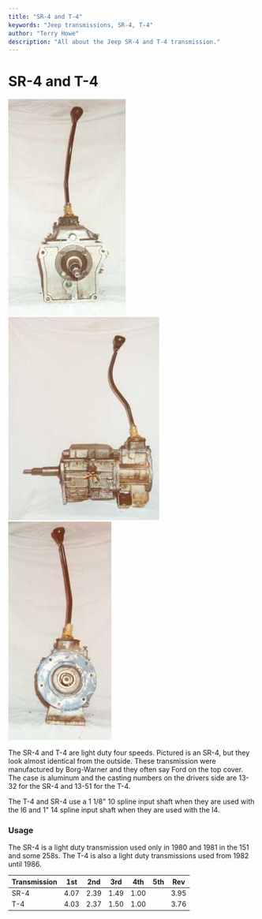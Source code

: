 ```yaml
---
title: "SR-4 and T-4"
keywords: "Jeep transmissions, SR-4, T-4"
author: "Terry Howe"
description: "All about the Jeep SR-4 and T-4 transmission."
---
```

# SR-4 and T-4

![SR-4 front](../../img/transmission/factory/sr4f.jpg) ![SR-4 side](../../img/transmission/factory/sr4s.jpg) ![SR-4 back](../../img/transmission/factory/sr4b.jpg)

The SR-4 and T-4 are light duty four speeds. Pictured is an SR-4, but they look almost identical from the outside. These transmission were manufactured by Borg-Warner and they often say Ford on the top cover. The case is aluminum and the casting numbers on the drivers side are 13-32 for the SR-4 and 13-51 for the T-4.

The T-4 and SR-4 use a 1 1/8" 10 spline input shaft when they are used with the I6 and 1" 14 spline input shaft when they are used with the I4.

### Usage

The SR-4 is a light duty transmission used only in 1980 and 1981 in the 151 and some 258s. The T-4 is also a light duty transmissions used from 1982 until 1986.

| Transmission | 1st  | 2nd  | 3rd  | 4th  | 5th | Rev  |
|--------------|------|------|------|------|-----|------|
| SR-4         | 4.07 | 2.39 | 1.49 | 1.00 |     | 3.95 |
| T-4          | 4.03 | 2.37 | 1.50 | 1.00 |     | 3.76 |